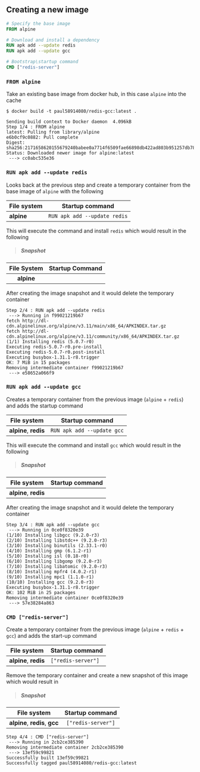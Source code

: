 ## Creating a new image

```dockerfile
# Specify the base image
FROM alpine

# Download and install a dependency
RUN apk add --update redis
RUN apk add --update gcc

# Bootstrap\startup command
CMD ["redis-server"]
```

### `FROM alpine`

Take an existing base image from docker hub, in this case `alpine` into the cache

```
$ docker build -t paul58914080/redis-gcc:latest .

Sending build context to Docker daemon  4.096kB
Step 1/4 : FROM alpine
latest: Pulling from library/alpine
e6b0cf9c0882: Pull complete 
Digest: sha256:2171658620155679240babee0a7714f6509fae66898db422ad803b951257db78
Status: Downloaded newer image for alpine:latest
 ---> cc0abc535e36
```

### `RUN apk add --update redis`

Looks back at the previous step and create a temporary container from the base image of `alpine` with the following


| File system     | Startup command              |
|-----------------|------------------------------|
| **alpine**      | `RUN apk add --update redis` |

This will execute the command and install `redis` which would result in the following

> ##### Snapshot

| File System      | Startup Command                 |
|:----------------:|:-------------------------------:|
| **alpine**       |                                 |

After creating the image snapshot and it would delete the temporary container

```
Step 2/4 : RUN apk add --update redis
 ---> Running in f99021219b67
fetch http://dl-cdn.alpinelinux.org/alpine/v3.11/main/x86_64/APKINDEX.tar.gz
fetch http://dl-cdn.alpinelinux.org/alpine/v3.11/community/x86_64/APKINDEX.tar.gz
(1/1) Installing redis (5.0.7-r0)
Executing redis-5.0.7-r0.pre-install
Executing redis-5.0.7-r0.post-install
Executing busybox-1.31.1-r8.trigger
OK: 7 MiB in 15 packages
Removing intermediate container f99021219b67
 ---> e58652a066f9
```

### `RUN apk add --update gcc`

Creates a temporary container from the previous image (`alpine` + `redis`) and adds the startup command 

| File system               | Startup command            |
|---------------------------|----------------------------|
| **alpine**, **redis**     | `RUN apk add --update gcc` |


This will execute the command and install `gcc` which would result in the following

> ##### Snapshot

| File system                 | Startup command                 |
|:---------------------------:|:-------------------------------:|
| **alpine**, **redis**       |                                 |

After creating the image snapshot and it would delete the temporary container

```
Step 3/4 : RUN apk add --update gcc
 ---> Running in 0ce0f8320e39
(1/10) Installing libgcc (9.2.0-r3)
(2/10) Installing libstdc++ (9.2.0-r3)
(3/10) Installing binutils (2.33.1-r0)
(4/10) Installing gmp (6.1.2-r1)
(5/10) Installing isl (0.18-r0)
(6/10) Installing libgomp (9.2.0-r3)
(7/10) Installing libatomic (9.2.0-r3)
(8/10) Installing mpfr4 (4.0.2-r1)
(9/10) Installing mpc1 (1.1.0-r1)
(10/10) Installing gcc (9.2.0-r3)
Executing busybox-1.31.1-r8.trigger
OK: 102 MiB in 25 packages
Removing intermediate container 0ce0f8320e39
 ---> 57e38284a863
```

### `CMD ["redis-server"]`

Create a temporary container from the previous image (`alpine` + `redis` + `gcc`) and adds the start-up command 

| File system               | Startup command     |
|---------------------------|---------------------|
| **alpine**, **redis**     | `["redis-server"]` |


Remove the temporary container and create a new snapshot of this image which would result in 

> ##### Snapshot

| File system                    | Startup command                 |
|:------------------------------:|:-------------------------------:|
| **alpine**, **redis**, **gcc** | `["redis-server"]`              |

```
Step 4/4 : CMD ["redis-server"]
 ---> Running in 2cb2ce385390
Removing intermediate container 2cb2ce385390
 ---> 13ef59c99821
Successfully built 13ef59c99821
Successfully tagged paul58914080/redis-gcc:latest
```

